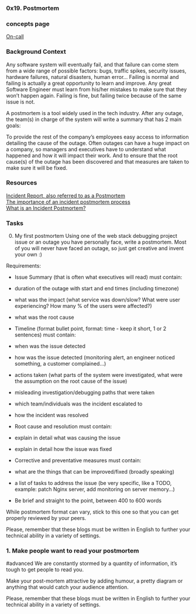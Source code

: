 ### 0x19. Postmortem

### concepts page
[On-call](https://intranet.alxswe.com/concepts/39)<br>
### Background Context
Any software system will eventually fail, and that failure can come stem from a wide range of possible factors: bugs, traffic spikes, security issues, hardware failures, natural disasters, human error… Failing is normal and failing is actually a great opportunity to learn and improve. Any great Software Engineer must learn from his/her mistakes to make sure that they won’t happen again. Failing is fine, but failing twice because of the same issue is not.

A postmortem is a tool widely used in the tech industry. After any outage, the team(s) in charge of the system will write a summary that has 2 main goals:

To provide the rest of the company’s employees easy access to information detailing the cause of the outage. Often outages can have a huge impact on a company, so managers and executives have to understand what happened and how it will impact their work.
And to ensure that the root cause(s) of the outage has been discovered and that measures are taken to make sure it will be fixed.
### Resources
[Incident Report, also referred to as a Postmortem](https://sysadmincasts.com/episodes/20-how-to-write-an-incident-report-postmortem)<br>
[The importance of an incident postmortem process](https://www.atlassian.com/incident-management/postmortem)<br>
[What is an Incident Postmortem?](https://www.pagerduty.com/resources/learn/incident-postmortem/)<br>

### Tasks
0. My first postmortem
Using one of the web stack debugging project issue or an outage you have personally face, write a postmortem. Most of you will never have faced an outage, so just get creative and invent your own :)

Requirements:

 - Issue Summary (that is often what executives will read) must contain:
 - duration of the outage with start and end times (including timezone)
 - what was the impact (what service was down/slow? What were user experiencing? How many % of the users were affected?)
 - what was the root cause
 - Timeline (format bullet point, format: time - keep it short, 1 or 2 sentences) must contain:

 - when was the issue detected
 - how was the issue detected (monitoring alert, an engineer noticed something, a customer complained…)
 - actions taken (what parts of the system were investigated, what were the assumption on the root cause of the issue)
 - misleading investigation/debugging paths that were taken
 - which team/individuals was the incident escalated to
 - how the incident was resolved
 - Root cause and resolution must contain:

 - explain in detail what was causing the issue
 - explain in detail how the issue was fixed
 - Corrective and preventative measures must contain:

 - what are the things that can be improved/fixed (broadly speaking)
 - a list of tasks to address the issue (be very specific, like a TODO, example: patch Nginx server, add monitoring on server memory…)
 - Be brief and straight to the point, between 400 to 600 words

While postmortem format can vary, stick to this one so that you can get properly reviewed by your peers.

Please, remember that these blogs must be written in English to further your technical ability in a variety of settings.

### 1. Make people want to read your postmortem
#advanced
We are constantly stormed by a quantity of information, it’s tough to get people to read you.

Make your post-mortem attractive by adding humour, a pretty diagram or anything that would catch your audience attention.

Please, remember that these blogs must be written in English to further your technical ability in a variety of settings.